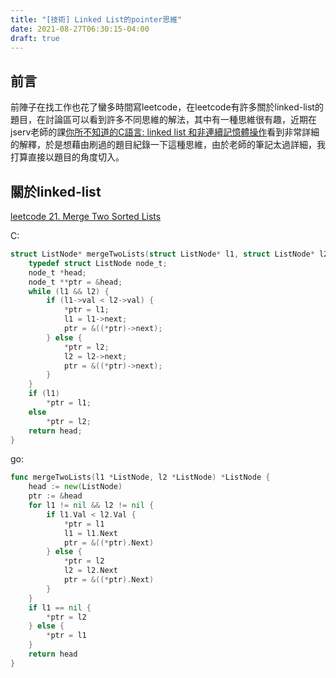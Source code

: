 ```yaml
---
title: "[技術] Linked List的pointer思維"
date: 2021-08-27T06:30:15-04:00
draft: true
---
```

## 前言

前陣子在找工作也花了蠻多時間寫leetcode，在leetcode有許多關於linked-list的題目，在討論區可以看到許多不同思維的解法，其中有一種思維很有趣，近期在jserv老師的課[你所不知道的C語言: linked list 和非連續記憶體操作](https://hackmd.io/@sysprog/c-linked-list)看到非常詳細的解釋，於是想藉由刷過的題目紀錄一下這種思維，由於老師的筆記太過詳細，我打算直接以題目的角度切入。

## 關於linked-list



[leetcode 21. Merge Two Sorted Lists](https://leetcode.com/problems/merge-two-sorted-lists/)


C:
```c
struct ListNode* mergeTwoLists(struct ListNode* l1, struct ListNode* l2){
    typedef struct ListNode node_t;
    node_t *head;
    node_t **ptr = &head;
    while (l1 && l2) {
        if (l1->val < l2->val) {
            *ptr = l1;
            l1 = l1->next;
            ptr = &((*ptr)->next);
        } else {
            *ptr = l2;
            l2 = l2->next;
            ptr = &((*ptr)->next);
        }
    }
    if (l1) 
        *ptr = l1;
    else
        *ptr = l2;
    return head;
}
```

go:
```go
func mergeTwoLists(l1 *ListNode, l2 *ListNode) *ListNode {
    head := new(ListNode)
    ptr := &head
    for l1 != nil && l2 != nil {
        if l1.Val < l2.Val {
            *ptr = l1
            l1 = l1.Next
            ptr = &((*ptr).Next)
        } else {
            *ptr = l2
            l2 = l2.Next
            ptr = &((*ptr).Next)
        }
    }
    if l1 == nil {
        *ptr = l2
    } else {
        *ptr = l1
    }
    return head
}

```